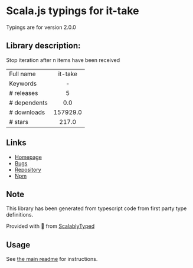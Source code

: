 
# Scala.js typings for it-take

Typings are for version 2.0.0

## Library description:
Stop iteration after n items have been received

|                    |                 |
| ------------------ | :-------------: |
| Full name          | it-take |
| Keywords           | - |
| # releases         | 5 |
| # dependents       | 0.0 |
| # downloads        | 157929.0 |
| # stars            | 217.0 |

## Links
- [Homepage](https://github.com/achingbrain/it/tree/master/packages/it-take#readme)
- [Bugs](https://github.com/achingbrain/it/issues)
- [Repository](https://github.com/achingbrain/it)
- [Npm](https://www.npmjs.com/package/it-take)
    


## Note
This library has been generated from typescript code from first party type definitions.

Provided with :purple_heart: from [ScalablyTyped](https://github.com/oyvindberg/ScalablyTyped)

## Usage
See [the main readme](../../readme.md) for instructions.


